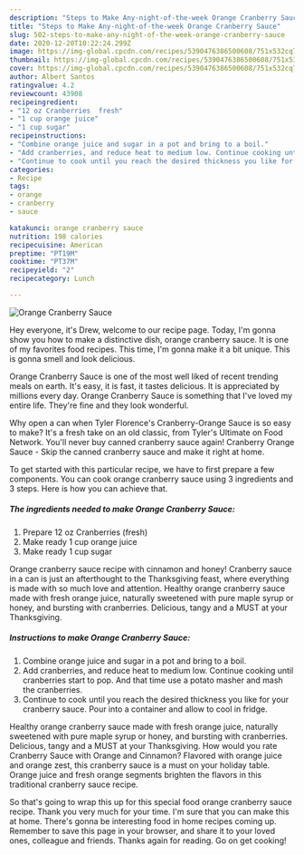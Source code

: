 ```yaml
---
description: "Steps to Make Any-night-of-the-week Orange Cranberry Sauce"
title: "Steps to Make Any-night-of-the-week Orange Cranberry Sauce"
slug: 502-steps-to-make-any-night-of-the-week-orange-cranberry-sauce
date: 2020-12-20T10:22:24.299Z
image: https://img-global.cpcdn.com/recipes/5390476386500608/751x532cq70/orange-cranberry-sauce-recipe-main-photo.jpg
thumbnail: https://img-global.cpcdn.com/recipes/5390476386500608/751x532cq70/orange-cranberry-sauce-recipe-main-photo.jpg
cover: https://img-global.cpcdn.com/recipes/5390476386500608/751x532cq70/orange-cranberry-sauce-recipe-main-photo.jpg
author: Albert Santos
ratingvalue: 4.2
reviewcount: 43908
recipeingredient:
- "12 oz Cranberries  fresh"
- "1 cup orange juice"
- "1 cup sugar"
recipeinstructions:
- "Combine orange juice and sugar in a pot and bring to a boil."
- "Add cranberries, and reduce heat to medium low. Continue cooking until cranberries start to pop. And that time use a potato masher and mash the cranberries."
- "Continue to cook until you reach the desired thickness you like for your cranberry sauce. Pour into a container and allow to cool in fridge."
categories:
- Recipe
tags:
- orange
- cranberry
- sauce

katakunci: orange cranberry sauce 
nutrition: 198 calories
recipecuisine: American
preptime: "PT19M"
cooktime: "PT37M"
recipeyield: "2"
recipecategory: Lunch

---
```



![Orange Cranberry Sauce](https://img-global.cpcdn.com/recipes/5390476386500608/751x532cq70/orange-cranberry-sauce-recipe-main-photo.jpg)

Hey everyone, it's Drew, welcome to our recipe page. Today, I'm gonna show you how to make a distinctive dish, orange cranberry sauce. It is one of my favorites food recipes. This time, I'm gonna make it a bit unique. This is gonna smell and look delicious.

Orange Cranberry Sauce is one of the most well liked of recent trending meals on earth. It's easy, it is fast, it tastes delicious. It is appreciated by millions every day. Orange Cranberry Sauce is something that I've loved my entire life. They're fine and they look wonderful.

Why open a can when Tyler Florence&#39;s Cranberry-Orange Sauce is so easy to make? It&#39;s a fresh take on an old classic, from Tyler&#39;s Ultimate on Food Network. You&#39;ll never buy canned cranberry sauce again! Cranberry Orange Sauce - Skip the canned cranberry sauce and make it right at home.


To get started with this particular recipe, we have to first prepare a few components. You can cook orange cranberry sauce using 3 ingredients and 3 steps. Here is how you can achieve that.

<!--inarticleads1-->

##### The ingredients needed to make Orange Cranberry Sauce:

1. Prepare 12 oz Cranberries  (fresh)
1. Make ready 1 cup orange juice
1. Make ready 1 cup sugar


Orange cranberry sauce recipe with cinnamon and honey! Cranberry sauce in a can is just an afterthought to the Thanksgiving feast, where everything is made with so much love and attention. Healthy orange cranberry sauce made with fresh orange juice, naturally sweetened with pure maple syrup or honey, and bursting with cranberries. Delicious, tangy and a MUST at your Thanksgiving. 

<!--inarticleads2-->

##### Instructions to make Orange Cranberry Sauce:

1. Combine orange juice and sugar in a pot and bring to a boil.
1. Add cranberries, and reduce heat to medium low. Continue cooking until cranberries start to pop. And that time use a potato masher and mash the cranberries.
1. Continue to cook until you reach the desired thickness you like for your cranberry sauce. Pour into a container and allow to cool in fridge.


Healthy orange cranberry sauce made with fresh orange juice, naturally sweetened with pure maple syrup or honey, and bursting with cranberries. Delicious, tangy and a MUST at your Thanksgiving. How would you rate Cranberry Sauce with Orange and Cinnamon? Flavored with orange juice and orange zest, this cranberry sauce is a must on your holiday table. Orange juice and fresh orange segments brighten the flavors in this traditional cranberry sauce recipe. 

So that's going to wrap this up for this special food orange cranberry sauce recipe. Thank you very much for your time. I'm sure that you can make this at home. There's gonna be interesting food in home recipes coming up. Remember to save this page in your browser, and share it to your loved ones, colleague and friends. Thanks again for reading. Go on get cooking!
